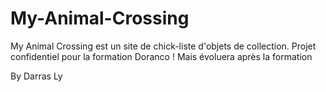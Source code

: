 # My-Animal-Crossing

My Animal Crossing est un site de chick-liste d'objets de collection.
Projet confidentiel pour la formation Doranco ! Mais évoluera après la formation

By Darras Ly
